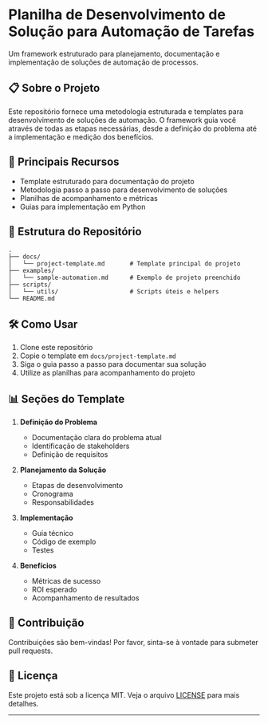 # Planilha de Desenvolvimento de Solução para Automação de Tarefas

Um framework estruturado para planejamento, documentação e implementação de soluções de automação de processos.

## 📋 Sobre o Projeto

Este repositório fornece uma metodologia estruturada e templates para desenvolvimento de soluções de automação. O framework guia você através de todas as etapas necessárias, desde a definição do problema até a implementação e medição dos benefícios.

## 🚀 Principais Recursos

- Template estruturado para documentação do projeto
- Metodologia passo a passo para desenvolvimento de soluções
- Planilhas de acompanhamento e métricas
- Guias para implementação em Python

## 📁 Estrutura do Repositório

```
.
├── docs/
│   └── project-template.md       # Template principal do projeto
├── examples/
│   └── sample-automation.md      # Exemplo de projeto preenchido
├── scripts/
│   └── utils/                    # Scripts úteis e helpers
└── README.md
```

## 🛠️ Como Usar

1. Clone este repositório
2. Copie o template em `docs/project-template.md`
3. Siga o guia passo a passo para documentar sua solução
4. Utilize as planilhas para acompanhamento do projeto

## 📊 Seções do Template

1. **Definição do Problema**
   - Documentação clara do problema atual
   - Identificação de stakeholders
   - Definição de requisitos

2. **Planejamento da Solução**
   - Etapas de desenvolvimento
   - Cronograma
   - Responsabilidades

3. **Implementação**
   - Guia técnico
   - Código de exemplo
   - Testes

4. **Benefícios**
   - Métricas de sucesso
   - ROI esperado
   - Acompanhamento de resultados

## 🤝 Contribuição

Contribuições são bem-vindas! Por favor, sinta-se à vontade para submeter pull requests.

## 📝 Licença

Este projeto está sob a licença MIT. Veja o arquivo [LICENSE](LICENSE) para mais detalhes.

---
